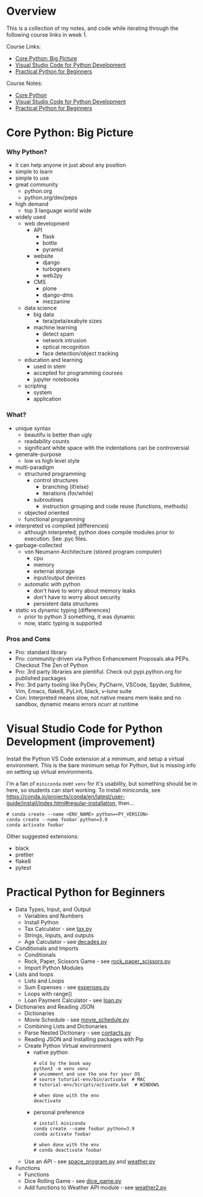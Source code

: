 # Overview
This is a collection of my notes, and code while iterating through the following course links in week 1.

Course Links:
  * [Core Python: Big Picture](https://app.pluralsight.com/library/courses/6c463cc0-cb3f-43b3-be18-1372ea18cfb2)
  * [Visual Studio Code for Python Development](https://app.pluralsight.com/guides/visual-studio-code-for-python-development)
  * [Practical Python for Beginners](https://app.pluralsight.com/library/courses/162256df-2d1b-4100-9780-9a931bf22855)

Course Notes:
  * <a href="#Core Python: Big Picture">Core Python</a>
  * <a href="#Visual Studio Code for Python Development (improvement)">Visual Studio Code for Python Development</a>
  * <a href="#Practical Python for Beginners">Practical Python for Beginners</a>

# Core Python: Big Picture

### Why Python?
  - it can help anyone in just about any position
  - simple to learn
  - simple to use
  - great community
    - python.org
    - python.org/dev/peps
  - high demand
    - top 3 language world wide
  - widely used
    - web development
      - API
        - flask
        - bottle
        - pyramid
      - website
        - django
        - turbogears
        - web2py
      - CMS
        - plone
        - django-dms
        - mezzanine
    - data science
      - big data
        - tera/peta/exabyte sizes
      - machine learning
        - detect spam
        - network intrusion
        - optical recognition
        - face detection/object tracking
    - education and learning
      - used in stem
      - accepted for programming courses
      - jupyter notebooks
    - scripting
      - system
      - application

### What?
  - unique syntax
    - beautifu is better than ugly
    - readability counts
    - significant white space with the indentations can be controversial
  - generate-purpose
    - low vs high level style
  - multi-paradigm
    - structured programming
      - control structures
        - branching (if/else)
        - iterations (for/while)
      - subroutines
        - instruction grouping and code reuse (functions, methods)
    - objected oriented
    - functional programming
  - interpreted vs compiled (differences)
    - although interpreted, python does compile modules prior to execution.  See .pyc files.
  - garbage-collected
    - von Neumann Architecture (stored program computer)
      - cpu
      - memory
      - external storage
      - input/output devices
    - automatic with python
      - don't have to worry about memory leaks
      - don't have to worry about security
      - persistent data structures
  - static vs dynamic typing (differences)
    - prior to python 3 something, it was dynamic
    - now, static typing is supported

### Pros and Cons
  - Pro:  standard library
  - Pro:  community-driven via Python Enhancement Proposals aka PEPs. Checkout The Zen of Python
  - Pro:  3rd party libraries are plentiful.  Check out pypi.python.org for published packages
  - Pro:  3rd party tooling like PyDev, PyCharm, VSCode, Spyder, Sublime, Vim, Emacs, flake8, PyLint, black, v-tune suite
  - Con:  Interpreted means slow, not native means mem leaks and no sandbox, dynamic means errors ocurr at runtime


# Visual Studio Code for Python Development (improvement)
Install the Python VS Code extension at a minimum, and setup a virtual environment.  This is the bare minimum setup for Python, but is missing info on setting up virtual environments.  

I'm a fan of `miniconda` over `venv` for it's usability, but something should be in here, so students can start working.  To install miniconda, see https://conda.io/projects/conda/en/latest/user-guide/install/index.html#regular-installation, then...
```
# conda create --name <ENV_NAME> python=<PY_VERSION>
conda create --name foobar python=3.9
conda activate foobar
```

Other suggested extensions:
* black
* prettier
* flake8
* pytest


# Practical Python for Beginners
* Data Types, Input, and Output
  * Variables and Numbers
  * Install Python
  * Tax Calculator - see [tax.py](./tax.py)
  * Strings, Inputs, and outputs
  * Age Calculator - see [decades.py](./decades.py)
* Conditionals and Imports
  * Conditionals
  * Rock, Paper, Scissors Game - see [rock_paper_scissors.py](./rock_paper_scissors.py)
  * Import Python Modules
* Lists and loops
  * Lists and Loops
  * Sum Expenses - see [expenses.py](./expenses.py)
  * Loops with range()
  * Loan Payment Calculator - see [loan.py](./loan.py)
* Dictionaries and Reading JSON
  * Dictionaries
  * Movie Schedule - see [movie_schedule.py](./movie_schedule.py)
  * Combining Lists and Dictionaries
  * Parse Nested Dictionary - see [contacts.py](./contacts.py)
  * Reading JSON and Installing packages with Pip
  * Create Python Virtual environment
    * native python
      ```
      # old by the book way
      python3 -m venv venv 
      # uncomment and use the one for your OS
      # source tutorial-env/bin/activate  # MAC
      # tutorial-env/Scripts/activate.bat  # WINDOWS

      # when done with the env
      deactivate
      ```
    * personal preference
      ```
      # install miniconda
      conda create --name foobar python=3.9
      conda activate foobar

      # when done with the env
      # conda deactivate foobar
      ```
  * Use an API - see [space_program.py](./space_program) and [weather.py](./weather.py)
* Functions
  * Functions
  * Dice Rolling Game - see [dice_game.py](./dice_game.py)
  * Add functions to Weather API module - see [weather2.py](./weather2.py)
